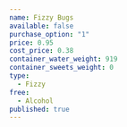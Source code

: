```yaml
---
name: Fizzy Bugs
available: false
purchase_option: "1"
price: 0.95
cost_price: 0.38
container_water_weight: 919
container_sweets_weight: 0
type: 
  - Fizzy
free: 
  - Alcohol
published: true
---
```

